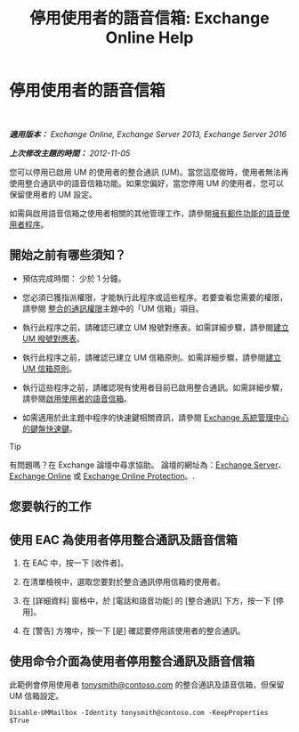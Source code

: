 ﻿---
title: '停用使用者的語音信箱: Exchange Online Help'
TOCTitle: 停用使用者的語音信箱
ms:assetid: cecc9c0d-377d-489e-9db4-d487e9c0b552
ms:mtpsurl: https://technet.microsoft.com/zh-tw/library/Bb124691(v=EXCHG.150)
ms:contentKeyID: 50474247
ms.date: 05/23/2018
mtps_version: v=EXCHG.150
ms.translationtype: MT
---

# 停用使用者的語音信箱

 

_**適用版本：** Exchange Online, Exchange Server 2013, Exchange Server 2016_

_**上次修改主題的時間：** 2012-11-05_

您可以停用已啟用 UM 的使用者的整合通訊 (UM)。當您這麼做時，使用者無法再使用整合通訊中的語音信箱功能。如果您偏好，當您停用 UM 的使用者，您可以保留使用者的 UM 設定。

如需與啟用語音信箱之使用者相關的其他管理工作，請參閱[擁有郵件功能的語音使用者程序](voice-mail-enabled-user-procedures-exchange-2013-help.md)。

## 開始之前有哪些須知？

  - 預估完成時間： 少於 1 分鐘。

  - 您必須已獲指派權限，才能執行此程序或這些程序。若要查看您需要的權限，請參閱 [整合的通訊權限](unified-messaging-permissions-exchange-2013-help.md)主題中的「UM 信箱」項目。

  - 執行此程序之前，請確認已建立 UM 撥號對應表。如需詳細步驟，請參閱[建立 UM 撥號對應表](create-a-um-dial-plan-exchange-2013-help.md)。

  - 執行此程序之前，請確認已建立 UM 信箱原則。如需詳細步驟，請參閱[建立 UM 信箱原則](create-a-um-mailbox-policy-exchange-2013-help.md)。

  - 執行這些程序之前，請確認現有使用者目前已啟用整合通訊。如需詳細步驟，請參閱[啟用使用者的語音信箱](enable-a-user-for-voice-mail-exchange-2013-help.md)。

  - 如需適用於此主題中程序的快速鍵相關資訊，請參閱 [Exchange 系統管理中心的鍵盤快速鍵](keyboard-shortcuts-in-the-exchange-admin-center-exchange-online-protection-help.md)。


> [!TIP]  
> 有問題嗎？在 Exchange 論壇中尋求協助。 論壇的網址為：<a href="https://go.microsoft.com/fwlink/p/?linkid=60612">Exchange Server</a>、 <a href="https://go.microsoft.com/fwlink/p/?linkid=267542">Exchange Online</a> 或 <a href="https://go.microsoft.com/fwlink/p/?linkid=285351">Exchange Online Protection</a>。.




## 您要執行的工作

## 使用 EAC 為使用者停用整合通訊及語音信箱

1.  在 EAC 中，按一下 \[收件者\]。

2.  在清單檢視中，選取您要對於整合通訊停用信箱的使用者。

3.  在 \[詳細資料\] 窗格中，於 \[電話和語音功能\] 的 \[整合通訊\] 下方，按一下 \[停用\]。

4.  在 \[警告\] 方塊中，按一下 \[是\] 確認要停用該使用者的整合通訊。

## 使用命令介面為使用者停用整合通訊及語音信箱

此範例會停用使用者 tonysmith@contoso.com 的整合通訊及語音信箱，但保留 UM 信箱設定。

    Disable-UMMailbox -Identity tonysmith@contoso.com -KeepProperties $True

